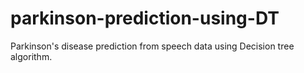 # parkinson-prediction-using-DT
Parkinson's disease prediction from speech data using Decision tree algorithm.
